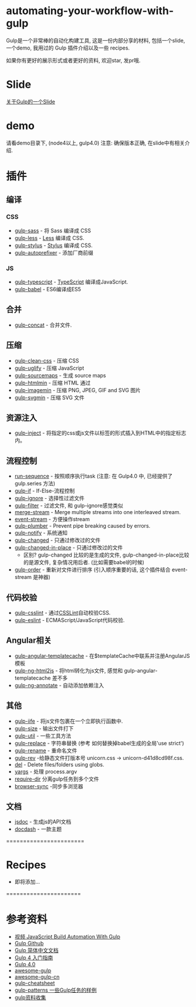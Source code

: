# automating-your-workflow-with-gulp

Gulp是一个非常棒的自动化构建工具, 这是一份内部分享的材料, 包括一个slide, 一个demo, 我用过的 Gulp 插件介绍以及一些 recipes.

如果你有更好的展示形式或者更好的资料, 欢迎star, 发pr哦.

# Slide

[关于Gulp的一个Slide](http://slides.com/xy2/gulp-1/fullscreen)

# demo

请看demo目录下, (node4以上, gulp4.0)
注意: 确保版本正确, 在slide中有相关介绍.


# 插件

## 编译

### CSS
* [gulp-sass](https://github.com/dlmanning/gulp-sass) - 将 Sass 编译成 CSS
* [gulp-less](https://github.com/plus3network/gulp-less) - [Less](https://github.com/less/less.js) 编译成 CSS.
* [gulp-stylus](https://github.com/stevelacy/gulp-stylus) - [Stylus](https://github.com/stylus/stylus) 编译成 CSS.
* [gulp-autopreﬁxer](https://github.com/sindresorhus/gulp-autoprefixer) - 添加厂商前缀

### JS
* [gulp-typescript](https://github.com/ivogabe/gulp-typescript) - [TypeScript](https://github.com/Microsoft/TypeScript) 编译成JavaScript.
* [gulp-babel](https://github.com/babel/gulp-babel) - ES6编译成ES5 

## 合并
* [gulp-concat](https://github.com/contra/gulp-concat) - 合并文件.

## 压缩
* [gulp-clean-css](https://github.com/scniro/gulp-clean-css) - 压缩 CSS 
* [gulp-uglify](https://github.com/terinjokes/gulp-uglify) - 压缩 JavaScript 
* [gulp-sourcemaps](https://github.com/floridoo/gulp-sourcemaps) - 生成 source maps
* [gulp-htmlmin](https://github.com/jonschlinkert/gulp-htmlmin) - 压缩 HTML 通过 
* [gulp-imagemin](https://github.com/sindresorhus/gulp-imagemin) - 压缩 PNG, JPEG, GIF and SVG 图片 
* [gulp-svgmin](https://github.com/ben-eb/gulp-svgmin) - 压缩 SVG 文件


## 资源注入
* [gulp-inject](https://github.com/klei/gulp-inject) - 将指定的css或js文件以标签的形式插入到HTML中的指定标志内。

## 流程控制

* [run-sequence](https://github.com/OverZealous/run-sequence) - 按照顺序执行task (注意: 在 Gulp4.0 中, 已经提供了 gulp.series 方法)
* [gulp-if](https://github.com/robrich/gulp-if) - If-Else-流程控制
* [gulp-ignore](https://github.com/robrich/gulp-ignore) - 选择性过滤文件
* [gulp-filter](https://github.com/sindresorhus/gulp-filter) - 过滤文件, 和 gulp-ignore感觉类似
* [merge-stream](https://github.com/grncdr/merge-stream) - Merge multiple streams into one interleaved stream.
* [event-stream](https://github.com/dominictarr/event-stream) - 方便操作stream
* [gulp-plumber](https://github.com/floatdrop/gulp-plumber) - Prevent pipe breaking caused by errors.
* [gulp-notify](https://github.com/mikaelbr/gulp-notify) - 系统通知
* [gulp-changed](https://github.com/sindresorhus/gulp-changed) - 只通过修改过的文件
* [gulp-changed-in-place](https://github.com/alexgorbatchev/gulp-changed-in-place) - 只通过修改过的文件
	- 区别? gulp-changed 比较的是生成的文件, gulp-changed-in-place比较的是源文件, 复杂情况用后者. (比如需要babel的时候)
* [gulp-order](https://github.com/sirlantis/gulp-order) - 重新对文件进行排序 (引入顺序重要的话, 这个插件结合 event-stream 是神器)


## 代码校验
* [gulp-csslint](https://www.npmjs.com/package/gulp-csslint) - 通过[CSSLint](https://github.com/CSSLint/csslint)自动校验CSS.
* [gulp-eslint](https://github.com/adametry/gulp-eslint) - ECMAScript/JavaScript代码校验.

## Angular相关
* [gulp-angular-templatecache](https://github.com/miickel/gulp-angular-templatecache) - 在$templateCache中联系并注册AngularJS模板
* [gulp-ng-html2js](https://github.com/marklagendijk/gulp-ng-html2js) - 将html转化为js文件, 感觉和 gulp-angular-templatecache 差不多
* [gulp-ng-annotate](https://github.com/Kagami/gulp-ng-annotate) - 自动添加依赖注入

## 其他
* [gulp-iife](https://github.com/mariusschulz/gulp-iife) - 将js文件包裹在一个立即执行函数中.
* [gulp-size](https://github.com/sindresorhus/gulp-size) - 输出文件打下
* [gulp-util](https://github.com/gulpjs/gulp-util) - 一些工具方法
* [gulp-replace](https://github.com/lazd/gulp-replace) - 字符串替换 (参考 如何替换掉babel生成的全局'use strict')
* [gulp-rename](https://github.com/hparra/gulp-rename) - 重命名文件
* [gulp-rev](https://github.com/sindresorhus/gulp-rev) -给静态文件打版本号 unicorn.css → unicorn-d41d8cd98f.css.
* [del](https://github.com/sindresorhus/del) - Delete files/folders using globs.
* [yargs](https://github.com/yargs/yargs) - 处理 process.argv
* [require-dir](https://github.com/aseemk/requireDir) 分离gulp任务到多个文件
* [browser-sync](https://github.com/BrowserSync/browser-sync) -同步多浏览器

## 文档
* [jsdoc](https://github.com/jsdoc3/jsdoc) - 生成js的API文档
* [docdash](https://github.com/clenemt/docdash) - 一款主题 



=======================

# Recipes

+ 即将添加...

======================

# 参考资料

+ [视频 JavaScript Build Automation With Gulp](pan.baidu.com/s/1i56ObbB)
+ [Gulp Github](https://github.com/gulpjs/gulp)
+ [Gulp 简体中文文档](https://github.com/lisposter/gulp-docs-zh-cn)
+ [Gulp 4 入门指南](https://github.com/baixing/FE-Blog/issues/7)
+ [Gulp 4.0](https://github.com/gulpjs/gulp/blob/4.0/docs/API.md)
+ [awesome-gulp](https://github.com/alferov/awesome-gulp)
+ [awesome-gulp-cn](https://github.com/Pines-Cheng/awesome-gulp-cn)
+ [gulp-cheatsheet](https://github.com/osscafe/gulp-cheatsheet)
+ [gulp-patterns 一些Gulp任务的样例](https://github.com/johnpapa/gulp-patterns)
+ [gulp资料收集](https://github.com/Platform-CUF/use-gulp)
